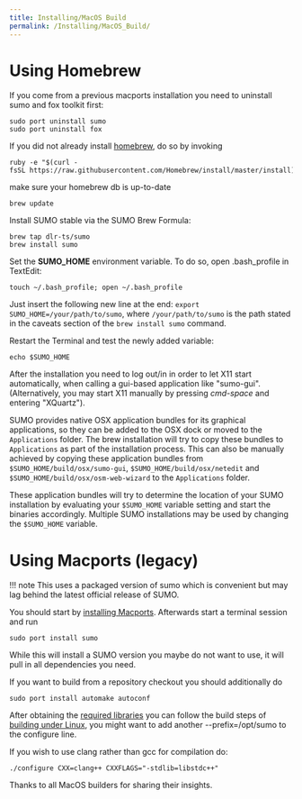 ```yaml
---
title: Installing/MacOS Build
permalink: /Installing/MacOS_Build/
---
```


# Using Homebrew

If you come from a previous macports installation you need to uninstall
sumo and fox toolkit first:

```
sudo port uninstall sumo
sudo port uninstall fox
```

If you did not already install [homebrew](http://brew.sh), do so by
invoking

```
ruby -e "$(curl -fsSL https://raw.githubusercontent.com/Homebrew/install/master/install)"
```

make sure your homebrew db is up-to-date

```
brew update
```

Install SUMO stable via the SUMO Brew Formula:

```
brew tap dlr-ts/sumo
brew install sumo
```

Set the **SUMO_HOME** environment variable. To do so, open .bash_profile in TextEdit: 

```
touch ~/.bash_profile; open ~/.bash_profile
```
Just insert the following new line at the end: `export SUMO_HOME=/your/path/to/sumo`, where `/your/path/to/sumo` is the path stated in the caveats section of the `brew install sumo` command.

Restart the Terminal and test the newly added variable:
```
echo $SUMO_HOME
```

After the installation you need to log out/in in order to let X11 start
automatically, when calling a gui-based application like "sumo-gui".
(Alternatively, you may start X11 manually by pressing *cmd-space* and
entering "XQuartz").

SUMO provides native OSX application bundles for its graphical applications, so they can be added to the OSX dock or moved to the `Applications` folder. The brew installation will try to copy these bundles to `Applications` as part of the installation process. This can also be manually achieved by copying these application bundles from `$SUMO_HOME/build/osx/sumo-gui`, `$SUMO_HOME/build/osx/netedit` and `$SUMO_HOME/build/osx/osm-web-wizard` to the `Applications` folder. 

These application bundles will try to determine the location of your SUMO installation by evaluating your `$SUMO_HOME` variable setting and start the binaries accordingly. Multiple SUMO installations may be used by changing the `$SUMO_HOME` variable.

# Using Macports (legacy)

!!! note
    This uses a packaged version of sumo which is convenient but may lag behind the latest official release of SUMO.

You should start by [installing
Macports](https://www.macports.org/install.php). Afterwards start a
terminal session and run

```
sudo port install sumo
```

While this will install a SUMO version you maybe do not want to use, it
will pull in all dependencies you need.

If you want to build from a repository checkout you should additionally
do

```
sudo port install automake autoconf
```

After obtaining the [required libraries](../Installing/Linux_Build.md#installing_required_tools_and_libraries)
you can follow the build steps of [building under Linux](../Installing/Linux_Build.md#getting_the_source_code), you
might want to add another --prefix=/opt/sumo to the configure line.

If you wish to use clang rather than gcc for compilation do:

```
./configure CXX=clang++ CXXFLAGS="-stdlib=libstdc++"
```

Thanks to all MacOS builders for sharing their insights.